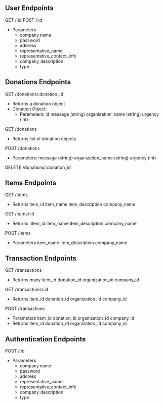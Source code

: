 ## User Endpoints

GET /:id
POST /:id
- Parameters
  - company name
  - password
  - address
  - representative_name
  - representative_contact_info
  - company_description
  - type

## Donations Endpoints

GET /donations/:donation_id
- Returns a donation object
- Donation Object:
  - Parameters:
    id
    message (string)
    organization_name (string)
    urgency (int)

GET /donations
- Returns list of donation objects

POST /donations
- Parameters:
  message (string)
  organization_name (string)
  urgency (int)

DELETE /donations/:donation_id

## Items Endpoints

GET /items
  - Returns
    item_id
    item_name
    item_description
    company_name

GET /items/:id
  - Returns:
    item_id
    item_name
    item_description
    company_name

POST /items
  - Parameters
    item_name
    item_description
    company_name

## Transaction Endpoints

GET /transactions
  - Returns many
    item_id
    donation_id
    organization_id
    company_id

GET /transactions/:id
  - Returns
    item_id
    donation_id
    organization_id
    company_id

POST /transactions
  - Parameters
    item_id
    donation_id
    organization_id
    company_id
  - Returns
    item_id
    donation_id
    organization_id
    company_id

## Authentication Endpoints

POST /:id
- Parameters
  - company name
  - password
  - address
  - representative_name
  - representative_contact_info
  - company_description
  - type
